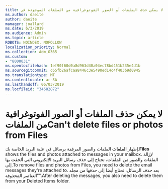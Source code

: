 ```yaml
---
title: لا يمكن حذف الملفات أو الصور الفوتوغرافية من الملفات الموجودة في Outlook على ويب
ms.author: daeite
author: daeite
manager: joallard
ms.date: 6/3/2019
ms.audience: Admin
ms.topic: article
ROBOTS: NOINDEX, NOFOLLOW
localization_priority: Normal
ms.collection: Adm_O365
ms.custom:
- "8000031"
ms.openlocfilehash: 1ef90f60d0a8d963d40a04ec78bd451b235e4d1b
ms.sourcegitcommit: c65fb26afcaa8446c3e5490ed14c4f403b9d0945
ms.translationtype: MT
ms.contentlocale: ar-SA
ms.lasthandoff: 06/03/2019
ms.locfileid: "34682872"
---
```

# <a name="cant-delete-files-or-photos-from-files"></a><span data-ttu-id="ecc65-102">لا يمكن حذف الملفات أو الصور الفوتوغرافية من الملفات</span><span class="sxs-lookup"><span data-stu-id="ecc65-102">Can't delete files or photos from Files</span></span>

<span data-ttu-id="ecc65-103">إظهار **الملفات** الملفات والصور المرفقة برسائل في علبة البريد الخاصة بك.</span><span class="sxs-lookup"><span data-stu-id="ecc65-103">**Files** shows the files and photos attached to messages in your mailbox.</span></span> <span data-ttu-id="ecc65-104">لإزالة الملفات والصور من الملفات، تحتاج إلى حذف رسائل البريد الإلكتروني التي ألحقت بها إلى.</span><span class="sxs-lookup"><span data-stu-id="ecc65-104">To remove files and photos from Files, you need to delete the email messages they're attached to.</span></span> <span data-ttu-id="ecc65-105">بعد حذف الرسائل، تحتاج أيضا إلى حذفها من مجلد "العناصر المحذوفة".</span><span class="sxs-lookup"><span data-stu-id="ecc65-105">After deleting the messages, you also need to delete them from your Deleted Items folder.</span></span>